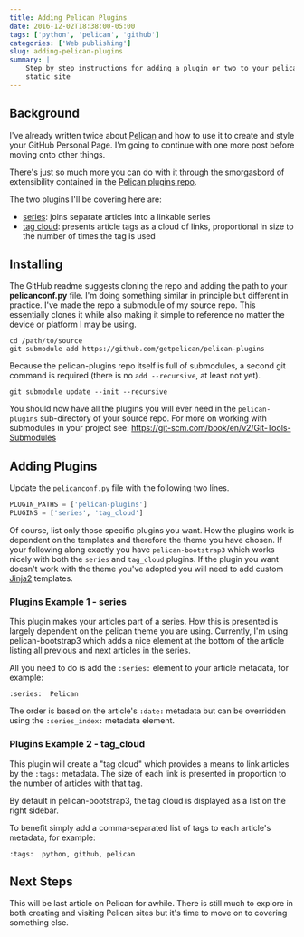 ```yaml
---
title: Adding Pelican Plugins
date: 2016-12-02T18:38:00-05:00
tags: ['python', 'pelican', 'github']
categories: ['Web publishing']
slug: adding-pelican-plugins
summary: |
    Step by step instructions for adding a plugin or two to your pelican
    static site
---
```


## Background

I've already written twice about [Pelican](http://docs.getpelican.com)
and how to use it to create and style your GitHub Personal Page. I'm
going to continue with one more post before moving onto other things.

There's just so much more you can do with it through the smorgasbord of
extensibility contained in the [Pelican plugins
repo](https://github.com/getpelican/pelican-plugins).

The two plugins I'll be covering here are:

* [series](https://github.com/getpelican/pelican-plugins/tree/master/series):
  joins separate articles into a linkable series
* [tag
  cloud](https://github.com/getpelican/pelican-plugins/tree/master/tag_cloud):
  presents article tags as a cloud of links, proportional in size to
  the number of times the tag is used

## Installing

The GitHub readme suggests cloning the repo and adding the path to your
**pelicanconf.py** file. I'm doing something similar in principle but
different in practice. I've made the repo a submodule of my source repo.
This essentially clones it while also making it simple to reference no
matter the device or platform I may be using.

```shell
cd /path/to/source
git submodule add https://github.com/getpelican/pelican-plugins
```

Because the pelican-plugins repo itself is full of submodules, a second
git command is required (there is no `add --recursive`, at least not
yet).

```shell
git submodule update --init --recursive
```

You should now have all the plugins you will ever need in the
`pelican-plugins` sub-directory of your source repo. For more on
working with submodules in your project see: https://git-scm.com/book/en/v2/Git-Tools-Submodules

## Adding Plugins

Update the `pelicanconf.py` file with the following two lines.

```python
PLUGIN_PATHS = ['pelican-plugins']
PLUGINS = ['series', 'tag_cloud']
```

Of course, list only those specific plugins you want. How the plugins
work is dependent on the templates and therefore the theme you have
chosen. If your following along exactly you have `pelican-bootstrap3`
which works nicely with both the `series` and `tag_cloud` plugins.
If the plugin you want doesn't work with the theme you've adopted you
will need to add custom [Jinja2](http://jinja.pocoo.org/docs/dev/)
templates.

### Plugins Example 1 - series

This plugin makes your articles part of a series. How this is presented
is largely dependent on the pelican theme you are using. Currently, I'm
using pelican-bootstrap3 which adds a nice element at the bottom of the
article listing all previous and next articles in the series.

All you need to do is add the `:series:` element to your article
metadata, for example:

```
:series:  Pelican
```

The order is based on the article's `:date:` metadata but can be
overridden using the `:series_index:` metadata element.

### Plugins Example 2 - tag_cloud

This plugin will create a "tag cloud" which provides a means to link
articles by the `:tags:` metadata. The size of each link is presented in
proportion to the number of articles with that tag.

By default in pelican-bootstrap3, the tag cloud is displayed as a list
on the right sidebar.

To benefit simply add a comma-separated list of tags to each article's
metadata, for example:

```
:tags:  python, github, pelican
```

## Next Steps

This will be last article on Pelican for awhile. There is still much to
explore in both creating and visiting Pelican sites but it's time to
move on to covering something else.
